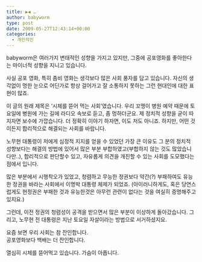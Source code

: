 ```yaml
---
title: ▶◀ …
author: babyworm
type: post
date: 2009-05-27T12:43:14+00:00
categories:
  - 개인적인
---
```

babyworm은 여러가지 변태적인 성향을 가지고 있지만, 그중에 공포영화를 좋아한다는 마이너적 성향을 지니고 있습니다.

사실 공포 영화, 특히 좀비 영화는 생각보다 많은 사회 풍자를 담고 있습니다. 자신의 생각없이 멍한 눈으로 어딘가로 항상 걸어가고 잘 소통하지 못하는 그런 현대인에 대한 표현이 많죠.

이 글의 원래 제목은 ‘시체를 뜯어 먹는 사회’였습니다.
우리 꼬맹이 병원 예약 때문에 토요일에 병원에 가는 길에 라디오 속보로 듣고, 좀 멍하더군요. 제 정치적 성향을 굳이 따지자면 보수에 가깝습니다. 더 정확히 이야기 하자면, 이도 저도 아니죠. 하지만, 어떤 것이든지 합리적으로 해결되는 사회를 바랍니다. 

노무현 대통령이 저에게 심정적 지지를 얻을 수 있었던 가장 큰 이유도 그 분의 정치적 성향보다는 해결의 방법에 있어서 많은 부분 부합하였고(부합하지 않는 것도 많았습니다만..), 합리적으로 판단할수 있고, 자유롭게 의견을 개진할 수 있는 사회를 도모했다는 점에서 입니다.

많은 부분에서 시행착오가 있었고, 청렴하고 무능한 정권보다 약간(?) 부패하여도 유능한 정권을 바라는 사회에서 이명박 대통령 체제가 되었죠. (아이러니하게도, 혹은 당연스럽게도 현정권은 부패한 것과 유능한것은 아무런 관련이 없다는 것을 여실히 증명해주고 있지요.)

그런데, 이전 정권의 청렴성이 공격을 받으면서 많은 부분이 이상하게 돌아갔습니다. 그리고, 노무현 전 대통령은 지난 토요일 자살이라는 방법으로 서거하셨지요.

요즘 보면 우리 사회는 참 잔인합니다.
<br>
공포영화보다 백배는 더 잔인합니다.

열심히 시체를 뜯어먹고 있습니다. 가슴이 아픕니다.
